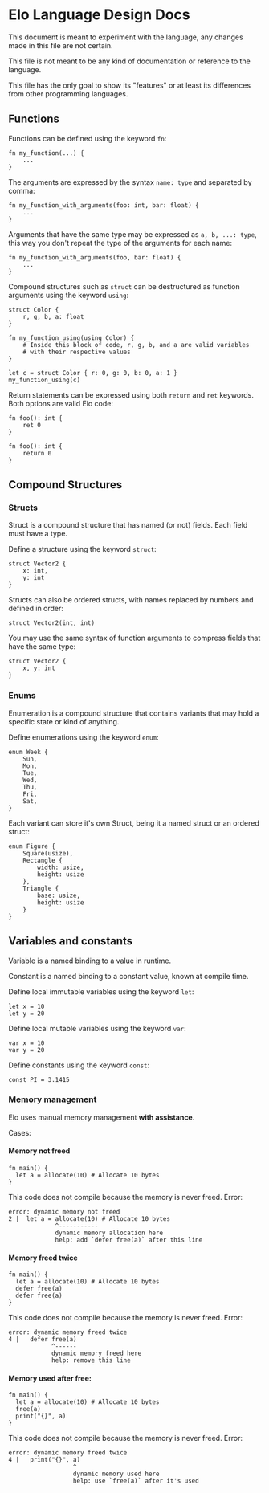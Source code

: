 
# Elo Language Design Docs
This document is meant to experiment with the language, any changes made in this file are not certain.

This file is not meant to be any kind of documentation or reference to the language.

This file has the only goal to show its "features" or at least its differences from other programming languages.

## Functions

Functions can be defined using the keyword `fn`:

```
fn my_function(...) {
    ...
}
```

The arguments are expressed by the syntax `name: type` and separated by comma:
```
fn my_function_with_arguments(foo: int, bar: float) {
    ...
}
``` 

Arguments that have the same type may be expressed as `a, b, ...: type`, this way you don't repeat the type of the arguments for each name:
```
fn my_function_with_arguments(foo, bar: float) {
    ...
}
```

Compound structures such as `struct` can be destructured as function arguments using the keyword `using`:
```
struct Color {
    r, g, b, a: float
}

fn my_function_using(using Color) {
    # Inside this block of code, r, g, b, and a are valid variables
    # with their respective values
}

let c = struct Color { r: 0, g: 0, b: 0, a: 1 }
my_function_using(c)
```

Return statements can be expressed using both `return` and `ret` keywords. Both options are valid Elo code:
```
fn foo(): int {
    ret 0
}

fn foo(): int {
    return 0
}
```

## Compound Structures

### Structs
Struct is a compound structure that has named (or not) fields. Each field must have a type.

Define a structure using the keyword `struct`:
```
struct Vector2 {
    x: int,
    y: int
}
```

Structs can also be ordered structs, with names replaced by numbers and defined in order:
```
struct Vector2(int, int)
```

You may use the same syntax of function arguments to compress fields that have the same type:
```
struct Vector2 {
    x, y: int
}
```

### Enums
Enumeration is a compound structure that contains variants that may hold a specific state or kind of anything.

Define enumerations using the keyword `enum`:
```
enum Week {
    Sun,
    Mon,
    Tue,
    Wed,
    Thu,
    Fri,
    Sat,
}
```

Each variant can store it's own Struct, being it a named struct or an ordered struct:
```
enum Figure {
    Square(usize),
    Rectangle {
        width: usize,
        height: usize
    },
    Triangle {
        base: usize,
        height: usize
    }
}
```

## Variables and constants
Variable is a named binding to a value in runtime.

Constant is a named binding to a constant value, known at compile time.

Define local immutable variables using the keyword `let`:
```
let x = 10
let y = 20
```

Define local mutable variables using the keyword `var`:
```
var x = 10
var y = 20
```

Define constants using the keyword `const`:
```
const PI = 3.1415
```

### Memory management
Elo uses manual memory management **with assistance**.

Cases:

#### Memory not freed
```
fn main() {
  let a = allocate(10) # Allocate 10 bytes
}
```

This code does not compile because the memory is never freed.
Error:
```
error: dynamic memory not freed 
2 |  let a = allocate(10) # Allocate 10 bytes
             ^-----------
             dynamic memory allocation here
             help: add `defer free(a)` after this line
```

#### Memory freed twice
```
fn main() {
  let a = allocate(10) # Allocate 10 bytes
  defer free(a)
  defer free(a)
}
```

This code does not compile because the memory is never freed.
Error:
```
error: dynamic memory freed twice 
4 |   defer free(a)
            ^------
            dynamic memory freed here
            help: remove this line
```

#### Memory used after free:
```
fn main() {
  let a = allocate(10) # Allocate 10 bytes
  free(a)
  print("{}", a)
}
```

This code does not compile because the memory is never freed.
Error:
```
error: dynamic memory freed twice 
4 |   print("{}", a)
                  ^
                  dynamic memory used here
                  help: use `free(a)` after it's used
```


